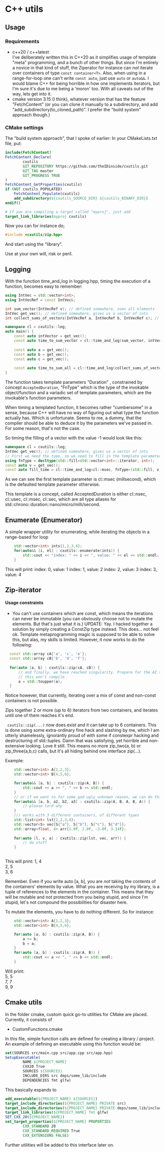 # C++ utils

## Usage

### Requirements
- c++20 / c++latest <br> 
  I've deliberately written this in C++20 as it simplifies usage of template "meta" programming, and a bunch 
  of other things. But since I'm entirely a novice in that kind of stuff, the Ziperator for instance
  can _not_ iterate over containers of type ```const container<T>```. Also, when using in a range-for-loop one 
  can't write ```const auto```, just use ```auto``` or ```auto&&```. I would blame C++ for being horrible
  in how one implements iterators, but I'm sure it's due to me being a 'moron' too. With all caveats out of the way, 
  lets get into it.
- cmake version 3.15 (I think), whatever version that has the feature "FetchContent" (or you can clone it manually to
  a subdirectory, and add "add_subdirectory(to_cloned_path)". I prefer the "build system" approach though.)

### CMake settings
The "build system approach", that I spoke of earlier:
In your CMakeLists.txt file, put:

```cmake
include(FetchContent)
FetchContent_Declare(
        cxutils
        GIT_REPOSITORY https://github.com/theIDinside/cxutils.git
        GIT_TAG master
        GIT_PROGRESS TRUE
)
FetchContent_GetProperties(cxutils)
if (NOT cxutils_POPULATED)
    FetchContent_Populate(cxutils)
    add_subdirectory(${cxutils_SOURCE_DIR} ${cxutils_BINARY_DIR})
endif()

# If you are compiling a target called "myproj", just add
target_link_libraries(myproj cxutils)
```
Now you can for instance do;
```cpp
#include <cxutils/zip.hpp>
```

And start using the "library".

Use at your own will, risk or peril. 

## Logging
With the function time_and_log in logging.hpp, timing the execution of a function, becomes easy to remember:
```cpp
using IntVec = std::vector<int>;
using IntVecRef = const IntVec&;

int sum_vector(IntVecRef v); // defined somewhere, sums all elements
IntVec get_vec(); // defined somewhere, gives us a vector of ints
int collect_sums_of_vectors(IntVecRef a, IntVecRef b, IntVecRef c); // defined some where. Sums all vectors

namespace cl = cxutils::log;
auto main() {
    const auto intVector = get_vec();
    const auto time_to_sum_vector = cl::time_and_log(sum_vector, intVector);
    
    const auto a = get_vec(); 
    const auto b = get_vec();
    const auto c = get_vec();
    
    const auto time_to_sum_all = cl::time_and_log(collect_sums_of_vectors, a, b, c);
}
```

The function takes template parameters "Duration" , constrained by concept ```AcceptedDuration```, "FnType" which
is the type of the invokable object/function and a variadic set of template parameters, which are the invokable's function
parameters.

When timing a templated function, it becomes rather "cumbersome" in a sense, because C++ will have no way
of figuring out what type the function actually has. Which is unfortunate. Seems to me, a dummy, that the compiler
should be able to deduce it by the parameters we've passed in. For some reason, that's not the case. 

So timing the filling of a vector with the value -1 would look like this:

```cpp
namespace cl = cxutils::log;
IntVec get_vec(); // defined somewhere, gives us a vector of ints
// First we need the type, so we need to fill in the template parameters
using fnType = decltype(std::fill<std::vector<int>::iterator, int>);
const auto v = get_vec();
const auto fill_time = cl::time_and_log<cl::msec, fnType>(std::fill, v.begin(), v.end(), -1);
```

As we can see the first template parameter is cl::msec (millsecond), which is the defaulted template parameter otherwise.

This template is a concept, called AcceptedDuration is either cl::nsec, cl::usec, cl::msec, cl::sec, which are
all type aliases for std::chrono::duration::nano/micro/milli/second.

## Enumerate (Enumerator)

A simple wrapper utility for enumerating, while iterating the objects in a range-based for loop

```cpp
    std::vector<int> ints{1,2,3,4};
    for(auto&& [i, el] : cxutils::enumerate(ints)) {
        std::cout << "index: " << i << ", value: " << el << std::endl;
    }
```

This will print:
index: 0, value: 1
index: 1, value: 2
index: 2, value: 3
index: 3, value: 4

## Zip-iterator

#### Usage constraints
- You can't use containers which are const, which means the iterations can never be immutable (you can obviously
  choose not to mutate the elements. But that's just what it is.)
  UPDATE: Yay. I hacked together a solution by simply creating a ConstZip type instead. This does... not feel ok. Template
  metaprogramming magic is supposed to be able to solve this, but alas, my skills is limited. However, it now works to do
  the following:
  
```cpp
  const std::array cA{'a', 'c', 'e'};
  const std::array cB{'b', 'd', 'f'};
  
  for(auto [a, b] : cxutils::zip(cA, cB)) {
      // and finally, we have reached singularity. Prepare for the AI take over
      // this won't compile
      a = std::toupper(a);
  }
```

Notice however, that currently, iterating over a mix of const and non-const containers is not possible.

Zips together 2 or more (up to 6) iterators from two containers, and iterates until one of them reaches it's end.

``` cxutils::zip(...)``` now does exist and it can take up to 6 containers. This is done using some extra-ordinary fine
hack and slashing by me, which I am utterly shamelessly, ignorantly proud of with some if constexpr hacking and 
destructuring of std::tuples. Damn that was satisfying, yet horrible and non-extensive looking. Love it still.
This means no more zip_two(a, b) or zip_three(a,b,c) calls, but it's all hiding behind one interface zip(...).

Example:
```cpp
    std::vector<int> A{1,2,3};
    std::vector<int> B{4,5,6};

    for(auto&& [a, b] : cxutils::zip(A, B)) {
        std::cout << a << ", " << b << std::endl;
    }
    // or if we want to for some god ugly unknown reason, we can do this;
    for(auto&& [a, b, a2, b2, a3] : cxutils::zip(A, B, A, B, A)) {
        // please lord why
    }
    /// works with 3 different containers, of different types
    std::list<int> lst{1,2,3,4};
    std::vector<S> vec{S{"a"}, S{"b"}, S{"c"}, S{"d"}};
    std::array<float, 4> arr{1.0f, 2.0f, -3.0f, 3.14f};
    
    for(auto [l, v, a] : cxutils::zip(lst, vec, arr)) {
        // do stuff
    }
    
```

This will print:
1, 4<br>
2, 5<br>
3, 6<br>

Remember. Even if you write auto [a, b], you are _not_ taking the contents of the containers' elements by value.
What you are receiving by my library, is a tuple of references to the elements in the container. This means
that they will be mutable and not protected from you being stupid, and since I'm stupid, let's not compound the
possibilities for disaster here.

To mutate the elements, you have to do nothing different. So for instance:

```cpp
    std::vector<int> A{1,2,3};
    std::vector<int> B{4,5,6};

    for(auto [a, b] : cxutils::zip(A, B)) {
        a += b;
        b = a;
    }
    for(auto [a, b] : cxutils::zip(A, B)) {
        std::cout << a << ", " << b << std::endl;
    }
```

Will print:<br> 
5, 5<br>
7, 7<br>
9, 9<br>


## Cmake utils
In the folder cmake, custom quick go-to utilities for CMake are placed. Currently, it consists of
- CustomFunctions.cmake

In this file, simple function calls are defined for creating a library / project. An example of 
defining an executable using this function would be:

```cmake
set(SOURCES src/main.cpp src/app.cpp src/app.hpp)
SetupExecutable(
        NAME ${PROJECT_NAME}
        CXX20 True
        SOURCES ${SOURCES}
        INCLUDE_DIRS src deps/some_lib/include
        DEPENDENCIES fmt glfw)
```

This basically expands to
```cmake
add_executable(${PROJECT_NAME} ${SOURCES})
target_include_directories(${PROJECT_NAME} PRIVATE src)
target_include_directories(${PROJECT_NAME} PRIVATE deps/some_lib/include)
target_link_libraries(${PROJECT_NAME} fmt glfw)
SET_CXX_20(${PROJECT_NAME})
set_target_properties(${PROJECT_NAME} PROPERTIES
        CXX_STANDARD 20
        CXX_STANDARD_REQUIRED True
        CXX_EXTENSIONS FALSE)
```

Further utilities will be added to this interface later on.